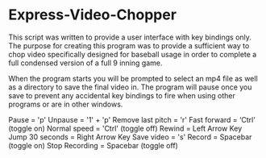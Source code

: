 # Express-Video-Chopper
This script was written to provide a user interface with key bindings only. The purpose for creating this program was to provide a sufficient way to chop
video specifically designed for baseball usage in order to complete a full condensed version of a full 9 inning game.

When the program starts you will be prompted to select an mp4 file as well as a directory to save the final video in. The program will pause once you 
save to prevent any accidental key bindings to fire when using other programs or are in other windows. 


Pause               =	'p'
Unpause		          =	'1' + 'p'
Remove last pitch	  =	'r'
Fast forward		    =	‘Ctrl’ (toggle on)
Normal speed        = 'Ctrl' (toggle off)
Rewind		          =	Left Arrow Key
Jump 30 seconds	    =	Right Arrow Key
Save video		      =	's'
Record		          =	Spacebar (toggle on)
Stop Recording	    =	Spacebar (toggle off)
